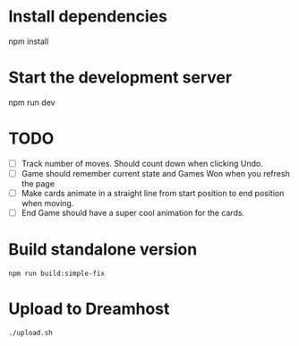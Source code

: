 # Install dependencies
npm install
# Start the development server
npm run dev

# TODO

- [ ] Track number of moves. Should count down when clicking Undo.
- [ ] Game should remember current state and Games Won when you refresh the page
- [ ] Make cards animate in a straight line from start position to end position when moving.
- [ ] End Game should have a super cool animation for the cards.

# Build standalone version

    npm run build:simple-fix

# Upload to Dreamhost

    ./upload.sh
